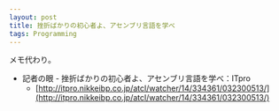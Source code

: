 ```yaml
---
layout: post
title: 挫折ばかりの初心者よ、アセンブリ言語を学べ
tags: Programming
---
```


メモ代わり。

* 記者の眼 - 挫折ばかりの初心者よ、アセンブリ言語を学べ：ITpro
    * [http://itpro.nikkeibp.co.jp/atcl/watcher/14/334361/032300513/](http://itpro.nikkeibp.co.jp/atcl/watcher/14/334361/032300513/)